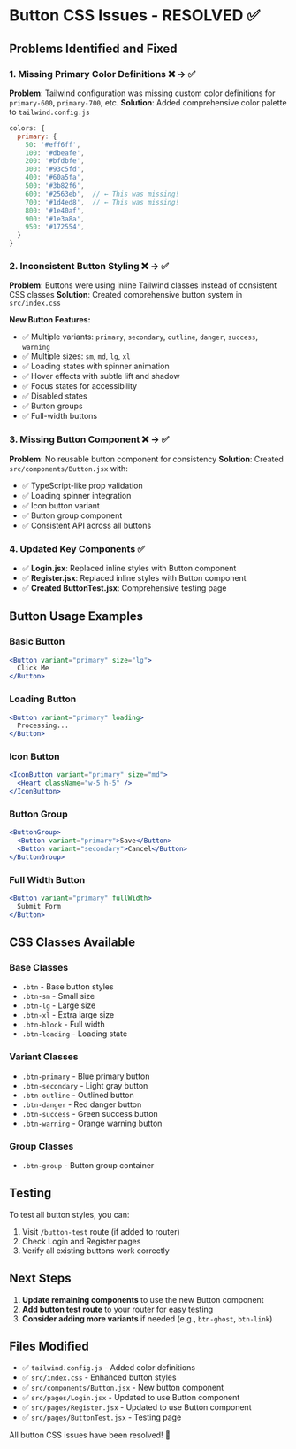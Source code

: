 # Button CSS Issues - RESOLVED ✅

## Problems Identified and Fixed

### 1. **Missing Primary Color Definitions** ❌ → ✅
**Problem**: Tailwind configuration was missing custom color definitions for `primary-600`, `primary-700`, etc.
**Solution**: Added comprehensive color palette to `tailwind.config.js`

```javascript
colors: {
  primary: {
    50: '#eff6ff',
    100: '#dbeafe',
    200: '#bfdbfe',
    300: '#93c5fd',
    400: '#60a5fa',
    500: '#3b82f6',
    600: '#2563eb',  // ← This was missing!
    700: '#1d4ed8',  // ← This was missing!
    800: '#1e40af',
    900: '#1e3a8a',
    950: '#172554',
  }
}
```

### 2. **Inconsistent Button Styling** ❌ → ✅
**Problem**: Buttons were using inline Tailwind classes instead of consistent CSS classes
**Solution**: Created comprehensive button system in `src/index.css`

**New Button Features:**
- ✅ Multiple variants: `primary`, `secondary`, `outline`, `danger`, `success`, `warning`
- ✅ Multiple sizes: `sm`, `md`, `lg`, `xl`
- ✅ Loading states with spinner animation
- ✅ Hover effects with subtle lift and shadow
- ✅ Focus states for accessibility
- ✅ Disabled states
- ✅ Button groups
- ✅ Full-width buttons

### 3. **Missing Button Component** ❌ → ✅
**Problem**: No reusable button component for consistency
**Solution**: Created `src/components/Button.jsx` with:
- ✅ TypeScript-like prop validation
- ✅ Loading spinner integration
- ✅ Icon button variant
- ✅ Button group component
- ✅ Consistent API across all buttons

### 4. **Updated Key Components** ✅
- ✅ **Login.jsx**: Replaced inline styles with Button component
- ✅ **Register.jsx**: Replaced inline styles with Button component
- ✅ **Created ButtonTest.jsx**: Comprehensive testing page

## Button Usage Examples

### Basic Button
```jsx
<Button variant="primary" size="lg">
  Click Me
</Button>
```

### Loading Button
```jsx
<Button variant="primary" loading>
  Processing...
</Button>
```

### Icon Button
```jsx
<IconButton variant="primary" size="md">
  <Heart className="w-5 h-5" />
</IconButton>
```

### Button Group
```jsx
<ButtonGroup>
  <Button variant="primary">Save</Button>
  <Button variant="secondary">Cancel</Button>
</ButtonGroup>
```

### Full Width Button
```jsx
<Button variant="primary" fullWidth>
  Submit Form
</Button>
```

## CSS Classes Available

### Base Classes
- `.btn` - Base button styles
- `.btn-sm` - Small size
- `.btn-lg` - Large size  
- `.btn-xl` - Extra large size
- `.btn-block` - Full width
- `.btn-loading` - Loading state

### Variant Classes
- `.btn-primary` - Blue primary button
- `.btn-secondary` - Light gray button
- `.btn-outline` - Outlined button
- `.btn-danger` - Red danger button
- `.btn-success` - Green success button
- `.btn-warning` - Orange warning button

### Group Classes
- `.btn-group` - Button group container

## Testing

To test all button styles, you can:
1. Visit `/button-test` route (if added to router)
2. Check Login and Register pages
3. Verify all existing buttons work correctly

## Next Steps

1. **Update remaining components** to use the new Button component
2. **Add button test route** to your router for easy testing
3. **Consider adding more variants** if needed (e.g., `btn-ghost`, `btn-link`)

## Files Modified

- ✅ `tailwind.config.js` - Added color definitions
- ✅ `src/index.css` - Enhanced button styles
- ✅ `src/components/Button.jsx` - New button component
- ✅ `src/pages/Login.jsx` - Updated to use Button component
- ✅ `src/pages/Register.jsx` - Updated to use Button component
- ✅ `src/pages/ButtonTest.jsx` - Testing page

All button CSS issues have been resolved! 🎉
